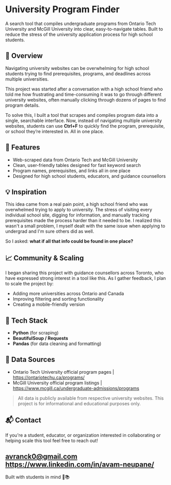 # University Program Finder

A  search tool that compiles undergraduate programs from Ontario Tech University and McGill University into clear, easy-to-navigate tables. 
Built to reduce the stress of the university application process for high school students.

## 🚀 Overview

Navigating university websites can be overwhelming for high school students trying to find prerequisites, programs, and deadlines across multiple universities. 

This project was started after a conversation with a high school friend who told me how frustrating and time-consuming it was to go through different university websites, often manually clicking through dozens of pages to find program details.

To solve this, I built a tool that scrapes and compiles program data into a single, searchable interface. Now, instead of navigating multiple university websites, students can use **Ctrl+F** to quickly find the program, prerequisite, or school they’re interested in. All in one place.

## 🎯 Features

- Web-scraped data from Ontario Tech and McGill University
- Clean, user-friendly tables designed for fast keyword search
- Program names, prerequisites, and links all in one place
- Designed for high school students, educators, and guidance counsellors

## 💡 Inspiration

This idea came from a real pain point, a high school friend who was overwhelmed trying to apply to university. The stress of visiting every individual school site, digging for information, and manually tracking prerequisites made the process harder than it needed to be. I realized this wasn't a small problem, I myself dealt with the same issue when applying to undergrad and I'm sure others did as well.

So I asked: **what if all that info could be found in one place?**

## 📈 Community & Scaling

I began sharing this project with guidance counsellors across Toronto, who have expressed strong interest in a tool like this. As I gather feedback, I plan to scale the project by:

- Adding more universities across Ontario and Canada
- Improving filtering and sorting functionality
- Creating a mobile-friendly version

## 🔧 Tech Stack

- **Python** (for scraping)
- **BeautifulSoup / Requests**
- **Pandas** (for data cleaning and formatting)

## 📂 Data Sources

- Ontario Tech University official program pages | https://ontariotechu.ca/programs/
- McGill University official program listings | https://www.mcgill.ca/undergraduate-admissions/programs

> All data is publicly available from respective university websites. This project is for informational and educational purposes only.

## 📬 Contact

If you're a student, educator, or organization interested in collaborating or helping scale this tool feel free to reach out!

avranck0@gmail.com
https://www.linkedin.com/in/avam-neupane/
---

Built with students in mind 🧠📚
